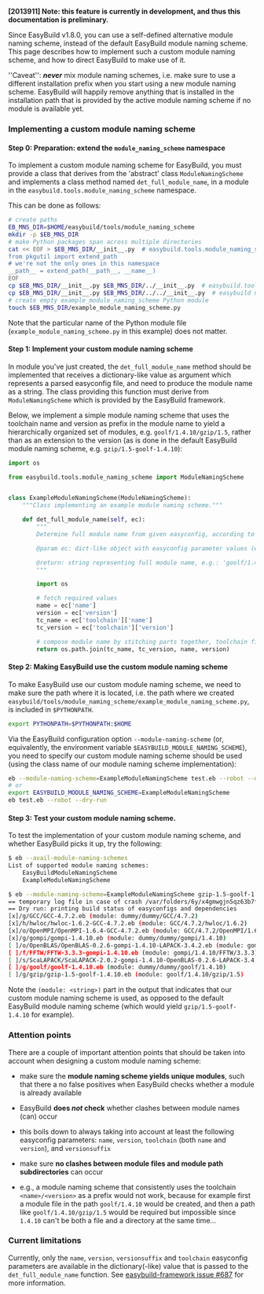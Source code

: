 **[2013911] Note: this feature is currently in development, and thus this documentation is preliminary.**

Since EasyBuild v1.8.0, you can use a self-defined alternative module naming scheme, instead of the default EasyBuild module naming scheme. This page describes how to implement such a custom module naming scheme, and how to direct EasyBuild to make use of it.

''Caveat'': **_never_** mix module naming schemes, i.e. make sure to use a different installation prefix when you start using a new module naming scheme. EasyBuild will happily remove anything that is installed in the installation path that is provided by the active module naming scheme if no module is available yet.

### Implementing a custom module naming scheme

#### Step 0: Preparation: extend the `module_naming_scheme` namespace

To implement a custom module naming scheme for EasyBuild, you must provide a class that derives from the 'abstract' class `ModuleNamingScheme` and implements a class method named `det_full_module_name`, in a module in the `easybuild.tools.module_naming_scheme` namespace.

This can be done as follows:

```bash
# create paths
EB_MNS_DIR=$HOME/easybuild/tools/module_naming_scheme
mkdir -p $EB_MNS_DIR
# make Python packages span across multiple directories
cat << EOF > $EB_MNS_DIR/__init__.py  # easybuild.tools.module_naming_scheme namespace
from pkgutil import extend_path
# we're not the only ones in this namespace
__path__ = extend_path(__path__, __name__)
EOF
cp $EB_MNS_DIR/__init__.py $EB_MNS_DIR/../__init__.py  # easybuild.tools namespace
cp $EB_MNS_DIR/__init__.py $EB_MNS_DIR/../../__init__.py  # easybuild namespace
# create empty example_module_naming_scheme Python module
touch $EB_MNS_DIR/example_module_naming_scheme.py
```

Note that the particular name of the Python module file (`example_module_naming_scheme.py` in this example) does not matter.

#### Step 1: Implement your custom module naming scheme

In module you've just created, the `det_full_module_name` method should be implemented that receives a dictionary-like value as argument which represents a parsed easyconfig file, and need to produce the module name as a string.
The class providing this function must derive from `ModuleNamingScheme` which is provided by the EasyBuild framework.

Below, we implement a simple module naming scheme that uses the toolchain name and version as prefix in the module name to yield a hierarchically organized set of modules, e.g. `goolf/1.4.10/gzip/1.5`, rather than as an extension to the version (as is done in the default EasyBuild module naming scheme, e.g. `gzip/1.5-goolf-1.4.10`):

```python
import os

from easybuild.tools.module_naming_scheme import ModuleNamingScheme


class ExampleModuleNamingScheme(ModuleNamingScheme):
    """Class implementing an example module naming scheme."""

    def det_full_module_name(self, ec):
        """
        Determine full module name from given easyconfig, according to an example module naming scheme.

        @param ec: dict-like object with easyconfig parameter values (e.g. 'name', 'version', etc.)

        @return: string representing full module name, e.g.: 'goolf/1.4.10/gzip/1.5'
        """

        import os

        # fetch required values
        name = ec['name']
        version = ec['version']
        tc_name = ec['toolchain']['name']
        tc_version = ec['toolchain']['version']

        # compose module name by stitching parts together, toolchain first
        return os.path.join(tc_name, tc_version, name, version)
```

#### Step 2: Making EasyBuild use the custom module naming scheme

To make EasyBuild use our custom module naming scheme, we need to make sure the path where it is located, i.e. the path where we created `easybuild/tools/module_naming_scheme/example_module_naming_scheme.py`, is included in `$PYTHONPATH`.

```bash
export PYTHONPATH=$PYTHONPATH:$HOME
```

Via the EasyBuild configuration option `--module-naming-scheme` (or, equivalently, the environment variable `$EASYBUILD_MODULE_NAMING_SCHEME`), you need to specify our custom module naming scheme should be used (using the class name of our module naming scheme implementation):

```bash
eb --module-naming-scheme=ExampleModuleNamingScheme test.eb --robot --dry-run
# or
export EASYBUILD_MODULE_NAMING_SCHEME=ExampleModuleNamingScheme
eb test.eb --robot --dry-run
```

#### Step 3: Test your custom module naming scheme.

To test the implementation of your custom module naming scheme, and whether EasyBuild picks it up, try the following:

```bash
$ eb --avail-module-naming-schemes
List of supported module naming schemes:
	EasyBuildModuleNamingScheme
	ExampleModuleNamingScheme
```

```bash
$ eb --module-naming-scheme=ExampleModuleNamingScheme gzip-1.5-goolf-1.4.10.eb --robot --dry-run | sed 's@ /.*easyconfigs@@g'
== temporary log file in case of crash /var/folders/6y/x4gmwgjn5qz63b7ftg4j_40m0000gn/T/easybuild-A9554O.log
== Dry run: printing build status of easyconfigs and dependencies
[x]/g/GCC/GCC-4.7.2.eb (module: dummy/dummy/GCC/4.7.2)
[x]/h/hwloc/hwloc-1.6.2-GCC-4.7.2.eb (module: GCC/4.7.2/hwloc/1.6.2)
[x]/o/OpenMPI/OpenMPI-1.6.4-GCC-4.7.2.eb (module: GCC/4.7.2/OpenMPI/1.6.4)
[x]/g/gompi/gompi-1.4.10.eb (module: dummy/dummy/gompi/1.4.10)
[ ]/o/OpenBLAS/OpenBLAS-0.2.6-gompi-1.4.10-LAPACK-3.4.2.eb (module: gompi/1.4.10/OpenBLAS/0.2.6)
[ ]/f/FFTW/FFTW-3.3.3-gompi-1.4.10.eb (module: gompi/1.4.10/FFTW/3.3.3)
[ ]/s/ScaLAPACK/ScaLAPACK-2.0.2-gompi-1.4.10-OpenBLAS-0.2.6-LAPACK-3.4.2.eb (module: gompi/1.4.10/ScaLAPACK/2.0.2)
[ ]/g/goolf/goolf-1.4.10.eb (module: dummy/dummy/goolf/1.4.10)
[ ]/g/gzip/gzip-1.5-goolf-1.4.10.eb (module: goolf/1.4.10/gzip/1.5)
```

Note the `(module: <string>)` part in the output that indicates that our custom module naming scheme is used, as opposed to the default EasyBuild module naming scheme (which would yield `gzip/1.5-goolf-1.4.10` for example).

### Attention points

There are a couple of important attention points that should be taken into account when designing a custom module naming scheme:

 * make sure the **module naming scheme yields unique modules**, such that there a no false positives when EasyBuild checks whether a module is already available
  * EasyBuild **does _not_ check** whether clashes between module names (can) occur
  * this boils down to always taking into account at least the following easyconfig parameters: `name`, `version`, `toolchain` (both `name` and `version`), and `versionsuffix`

 * make sure **no clashes between module files and module path subdirectories** can occur
  * e.g., a module naming scheme that consistently uses the toolchain `<name>/<version>` as a prefix would not work, because for example first a module file in the path `goolf/1.4.10` would be created, and then a path like `goolf/1.4.10/gzip/1.5` would be required but impossible since `1.4.10` can't be both a file and a directory at the same time...


### Current limitations

Currently, only the `name`, `version`, `versionsuffix` and `toolchain` easyconfig parameters are available in the dictionary(-like) value that is passed to the `det_full_module_name` function. See [easybuild-framework issue #687](https://github.com/hpcugent/easybuild-framework/issues/687) for more information.